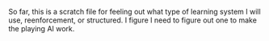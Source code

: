 So far, this is a scratch file for feeling out what type of learning system I will use, reenforcement, or structured. I figure I need to figure out one to make the playing AI work.
